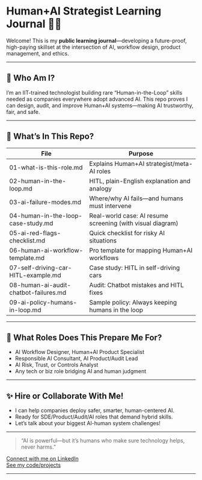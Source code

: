 # Human+AI Strategist Learning Journal 🚦🤖

Welcome! This is my **public learning journal**—developing a future-proof, high-paying skillset at the intersection of AI, workflow design, product management, and ethics.

---

## 👤 **Who Am I?**

I’m an IIT-trained technologist building rare “Human-in-the-Loop” skills needed as companies everywhere adopt advanced AI. This repo proves I can design, audit, and improve Human+AI systems—making AI trustworthy, fair, and safe.

---

## 💼 **What’s In This Repo?**

| File                                         | Purpose                                                      |
|-----------------------------------------------|--------------------------------------------------------------|
| 01-what-is-this-role.md                      | Explains Human+AI strategist/meta-AI roles                   |
| 02-human-in-the-loop.md                      | HITL, plain-English explanation and analogy                  |
| 03-ai-failure-modes.md                       | Where/why AI fails—and humans must intervene                 |
| 04-human-in-the-loop-case-study.md           | Real-world case: AI resume screening (with visual diagram)   |
| 05-ai-red-flags-checklist.md                 | Quick checklist for risky AI situations                     |
| 06-human-ai-workflow-template.md             | Pro template for mapping Human+AI workflows                  |
| 07-self-driving-car-HITL-example.md          | Case study: HITL in self-driving cars                       |
| 08-human-ai-audit-chatbot-failures.md        | Audit: Chatbot mistakes and HITL fixes                      |
| 09-ai-policy-humans-in-loop.md               | Sample policy: Always keeping humans in the loop             |

---

## 🎯 **What Roles Does This Prepare Me For?**

- AI Workflow Designer, Human+AI Product Specialist
- Responsible AI Consultant, AI Product/Audit Lead
- AI Risk, Trust, or Controls Analyst
- Any tech or biz role bridging AI and human judgment

---

## ✨ **Hire or Collaborate With Me!**

- I can help companies deploy safer, smarter, human-centered AI.
- Ready for SDE/Product/Audit/AI roles that demand hybrid skills.
- Let’s talk about your biggest AI-human system challenges!

---

> “AI is powerful—but it’s humans who make sure technology helps, never harms.”

[Connect with me on LinkedIn](https://www.linkedin.com/in/abhilash-gandham)  
[See my code/projects](https://github.com/Abhilash-1289-311)

---
